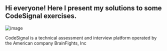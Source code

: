 ## Hi everyone! Here I present my solutions to some CodeSignal exercises.

![image](https://github.com/guiuba/CodeSignal-Challenges/assets/69851038/72207fa1-7398-4232-a227-85402cea77c7)

CodeSignal is a technical assessment and interview platform operated by the American company BrainFights, Inc



